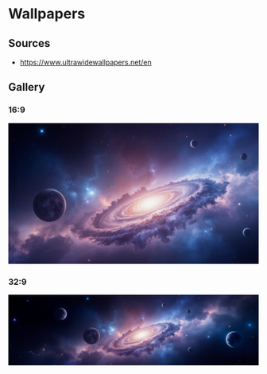 # Wallpapers

## Sources
- <https://www.ultrawidewallpapers.net/en>


## Gallery

### 16:9
![Planets floating around a dust cloud](16x9/Space/FloatingPlanets.jpeg)

### 32:9
![Planets floating around a dust cloud](32x9/Space/FloatingPlanets.jpeg)
